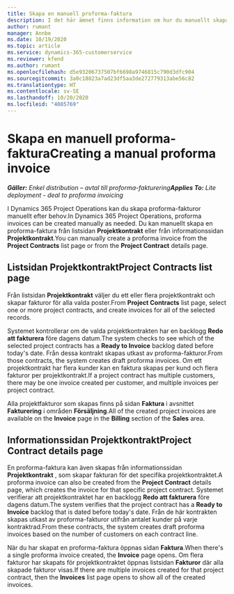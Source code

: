 ```yaml
---
title: Skapa en manuell proforma-faktura
description: I det här ämnet finns information om hur du manuellt skapar en proforma-faktura i Project Operations.
author: rumant
manager: Annbe
ms.date: 10/19/2020
ms.topic: article
ms.service: dynamics-365-customerservice
ms.reviewer: kfend
ms.author: rumant
ms.openlocfilehash: d5e93206737507bf6698a9746815c790d3dfc904
ms.sourcegitcommit: 3a0c18823a7ad23df5aa3de272779313abe56c82
ms.translationtype: HT
ms.contentlocale: sv-SE
ms.lasthandoff: 10/20/2020
ms.locfileid: "4085769"
---
```

# <a name="creating-a-manual-proforma-invoice"></a><span data-ttu-id="e3b74-103">Skapa en manuell proforma-faktura</span><span class="sxs-lookup"><span data-stu-id="e3b74-103">Creating a manual proforma invoice</span></span>

<span data-ttu-id="e3b74-104">_**Gäller:** Enkel distribution – avtal till proforma-fakturering_</span><span class="sxs-lookup"><span data-stu-id="e3b74-104">_**Applies To:** Lite deployment - deal to proforma invoicing_</span></span>

<span data-ttu-id="e3b74-105">I Dynamics 365 Project Operations kan du skapa proforma-fakturor manuellt efter behov.</span><span class="sxs-lookup"><span data-stu-id="e3b74-105">In Dynamics 365 Project Operations, proforma invoices can be created manually as needed.</span></span> <span data-ttu-id="e3b74-106">Du kan manuellt skapa en proforma-faktura från listsidan **Projektkontrakt** eller från informationssidan **Projektkontrakt**.</span><span class="sxs-lookup"><span data-stu-id="e3b74-106">You can manually create a proforma invoice from the **Project Contracts** list page or from the **Project Contract** details page.</span></span>

##  <a name="project-contracts-list-page"></a><span data-ttu-id="e3b74-107">Listsidan Projektkontrakt</span><span class="sxs-lookup"><span data-stu-id="e3b74-107">Project Contracts list page</span></span>

<span data-ttu-id="e3b74-108">Från listsidan **Projektkontrakt** väljer du ett eller flera projektkontrakt och skapar fakturor för alla valda poster.</span><span class="sxs-lookup"><span data-stu-id="e3b74-108">From **Project Contracts** list page, select one or more project contracts, and create invoices for all of the selected records.</span></span>

<span data-ttu-id="e3b74-109">Systemet kontrollerar om de valda projektkontrakten har en backlogg **Redo att fakturera** före dagens datum.</span><span class="sxs-lookup"><span data-stu-id="e3b74-109">The system checks to see which of the selected project contracts has a **Ready to Invoice** backlog  dated before today's date.</span></span> <span data-ttu-id="e3b74-110">Från dessa kontrakt skapas utkast av proforma-fakturor.</span><span class="sxs-lookup"><span data-stu-id="e3b74-110">From those contracts, the system creates draft proforma invoices.</span></span> <span data-ttu-id="e3b74-111">Om ett projektkontrakt har flera kunder kan en faktura skapas per kund och flera fakturor per projektkontrakt.</span><span class="sxs-lookup"><span data-stu-id="e3b74-111">If a project contract has multiple customers, there may be one invoice created per customer, and multiple invoices per project contract.</span></span>

<span data-ttu-id="e3b74-112">Alla projektfakturor som skapas finns på sidan **Faktura** i avsnittet **Fakturering** i områden **Försäljning**.</span><span class="sxs-lookup"><span data-stu-id="e3b74-112">All of the created project invoices are available on the **Invoice** page in the **Billing** section of the **Sales** area.</span></span>

## <a name="project-contract-details-page"></a><span data-ttu-id="e3b74-113">Informationssidan Projektkontrakt</span><span class="sxs-lookup"><span data-stu-id="e3b74-113">Project Contract details page</span></span>

<span data-ttu-id="e3b74-114">En proforma-faktura kan även skapas från informationssidan **Projektkontrakt** , som skapar fakturan för det specifika projektkontraktet.</span><span class="sxs-lookup"><span data-stu-id="e3b74-114">A proforma invoice can also be created from the **Project Contract** details page, which creates the invoice for that specific project contract.</span></span> <span data-ttu-id="e3b74-115">Systemet verifierar att projektkontraktet har en backlogg **Redo att fakturera** före dagens datum.</span><span class="sxs-lookup"><span data-stu-id="e3b74-115">The system verifies that the project contract has a **Ready to Invoice** backlog that is dated before today's date.</span></span> <span data-ttu-id="e3b74-116">Från de här kontrakten skapas utkast av proforma-fakturor utifrån antalet kunder på varje kontraktrad.</span><span class="sxs-lookup"><span data-stu-id="e3b74-116">From these contracts, the system creates draft proforma invoices based on the number of customers on each contract line.</span></span>

<span data-ttu-id="e3b74-117">När du har skapat en proforma-faktura öppnas sidan **Faktura**.</span><span class="sxs-lookup"><span data-stu-id="e3b74-117">When there's a single proforma invoice created, the **Invoice** page opens.</span></span> <span data-ttu-id="e3b74-118">Om flera fakturor har skapats för projektkontraktet öppnas listsidan **Fakturor** där alla skapade fakturor visas.</span><span class="sxs-lookup"><span data-stu-id="e3b74-118">If there are multiple invoices created for that project contract, then the **Invoices** list page opens to show all of the created invoices.</span></span>

